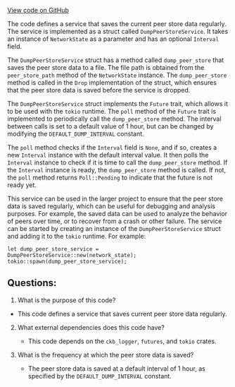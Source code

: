 [View code on GitHub](https://github.com/nervosnetwork/ckb/network/src/services/dump_peer_store.rs)

The code defines a service that saves the current peer store data regularly. The service is implemented as a struct called `DumpPeerStoreService`. It takes an instance of `NetworkState` as a parameter and has an optional `Interval` field. 

The `DumpPeerStoreService` struct has a method called `dump_peer_store` that saves the peer store data to a file. The file path is obtained from the `peer_store_path` method of the `NetworkState` instance. The `dump_peer_store` method is called in the `Drop` implementation of the struct, which ensures that the peer store data is saved before the service is dropped.

The `DumpPeerStoreService` struct implements the `Future` trait, which allows it to be used with the `tokio` runtime. The `poll` method of the `Future` trait is implemented to periodically call the `dump_peer_store` method. The interval between calls is set to a default value of 1 hour, but can be changed by modifying the `DEFAULT_DUMP_INTERVAL` constant. 

The `poll` method checks if the `Interval` field is `None`, and if so, creates a new `Interval` instance with the default interval value. It then polls the `Interval` instance to check if it is time to call the `dump_peer_store` method. If the `Interval` instance is ready, the `dump_peer_store` method is called. If not, the `poll` method returns `Poll::Pending` to indicate that the future is not ready yet.

This service can be used in the larger project to ensure that the peer store data is saved regularly, which can be useful for debugging and analysis purposes. For example, the saved data can be used to analyze the behavior of peers over time, or to recover from a crash or other failure. The service can be started by creating an instance of the `DumpPeerStoreService` struct and adding it to the `tokio` runtime. For example:

```
let dump_peer_store_service = DumpPeerStoreService::new(network_state);
tokio::spawn(dump_peer_store_service);
```
## Questions: 
 1. What is the purpose of this code?
   - This code defines a service that saves current peer store data regularly.

2. What external dependencies does this code have?
   - This code depends on the `ckb_logger`, `futures`, and `tokio` crates.

3. What is the frequency at which the peer store data is saved?
   - The peer store data is saved at a default interval of 1 hour, as specified by the `DEFAULT_DUMP_INTERVAL` constant.